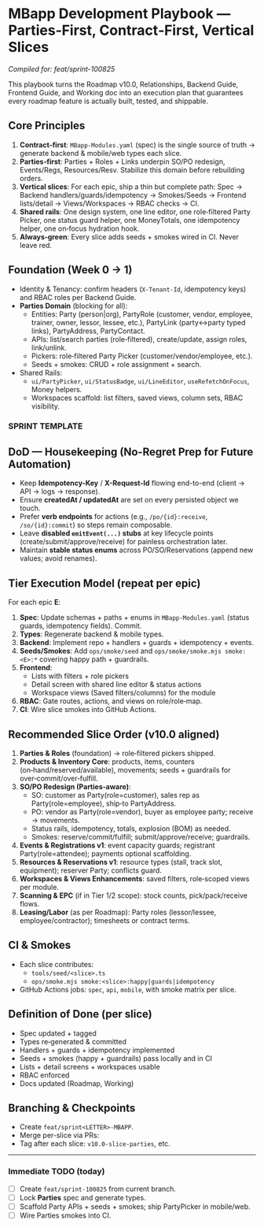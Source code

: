 # MBapp Development Playbook — Parties‑First, Contract‑First, Vertical Slices
_Compiled for: feat/sprint-100825_

This playbook turns the Roadmap v10.0, Relationships, Backend Guide, Frontend Guide, and Working doc into an execution plan that guarantees every roadmap feature is actually built, tested, and shippable.

## Core Principles
1) **Contract‑first**: `MBapp-Modules.yaml` (spec) is the single source of truth → generate backend & mobile/web types each slice.
2) **Parties‑first**: Parties + Roles + Links underpin SO/PO redesign, Events/Regs, Resources/Resv. Stabilize this domain before rebuilding orders.
3) **Vertical slices**: For each epic, ship a thin but complete path: Spec → Backend handlers/guards/idempotency → Smokes/Seeds → Frontend lists/detail → Views/Workspaces → RBAC checks → CI.
4) **Shared rails**: One design system, one line editor, one role‑filtered Party Picker, one status guard helper, one MoneyTotals, one idempotency helper, one on‑focus hydration hook.
5) **Always‑green**: Every slice adds seeds + smokes wired in CI. Never leave red.

## Foundation (Week 0 → 1)
- Identity & Tenancy: confirm headers (`X-Tenant-Id`, idempotency keys) and RBAC roles per Backend Guide.
- **Parties Domain** (blocking for all):
  - Entities: Party (person|org), PartyRole (customer, vendor, employee, trainer, owner, lessor, lessee, etc.), PartyLink (party↔party typed links), PartyAddress, PartyContact.
  - APIs: list/search parties (role‑filtered), create/update, assign roles, link/unlink.
  - Pickers: role‑filtered Party Picker (customer/vendor/employee, etc.).
  - Seeds + smokes: CRUD + role assignment + search.
- Shared Rails:
  - `ui/PartyPicker`, `ui/StatusBadge`, `ui/LineEditor`, `useRefetchOnFocus`, Money helpers.
  - Workspaces scaffold: list filters, saved views, column sets, RBAC visibility.

### SPRINT TEMPLATE
## DoD — Housekeeping (No-Regret Prep for Future Automation)
- Keep **Idempotency-Key** / **X-Request-Id** flowing end-to-end (client → API → logs → response).
- Ensure **createdAt / updatedAt** are set on every persisted object we touch.
- Prefer **verb endpoints** for actions (e.g., `/po/{id}:receive`, `/so/{id}:commit`) so steps remain composable.
- Leave **disabled `emitEvent(...)` stubs** at key lifecycle points (create/submit/approve/receive) for painless orchestration later.
- Maintain **stable status enums** across PO/SO/Reservations (append new values; avoid renames).


## Tier Execution Model (repeat per epic)
For each epic **E**:
1. **Spec**: Update schemas + paths + enums in `MBapp-Modules.yaml` (status guards, idempotency fields). Commit.
2. **Types**: Regenerate backend & mobile types.
3. **Backend**: Implement repo + handlers + guards + idempotency + events.
4. **Seeds/Smokes**: Add `ops/smoke/seed` and `ops/smoke/smoke.mjs smoke:<E>:*` covering happy path + guardrails.
5. **Frontend**: 
   - Lists with filters + role pickers
   - Detail screen with shared line editor & status actions
   - Workspace views (Saved filters/columns) for the module
6. **RBAC**: Gate routes, actions, and views on role/role‑map.
7. **CI**: Wire slice smokes into GitHub Actions.

## Recommended Slice Order (v10.0 aligned)
1. **Parties & Roles** (foundation) → role‑filtered pickers shipped.
2. **Products & Inventory Core**: products, items, counters (on‑hand/reserved/available), movements; seeds + guardrails for over‑commit/over‑fulfill.
3. **SO/PO Redesign (Parties‑aware)**:
   - SO: customer as Party(role=customer), sales rep as Party(role=employee), ship‑to PartyAddress.
   - PO: vendor as Party(role=vendor), buyer as employee party; receive → movements.
   - Status rails, idempotency, totals, explosion (BOM) as needed.
   - Smokes: reserve/commit/fulfill; submit/approve/receive; guardrails.
4. **Events & Registrations v1**: event capacity guards; registrant Party(role=attendee); payments optional scaffolding.
5. **Resources & Reservations v1**: resource types (stall, track slot, equipment); reserver Party; conflicts guard.
6. **Workspaces & Views Enhancements**: saved filters, role‑scoped views per module.
7. **Scanning & EPC** (if in Tier 1/2 scope): stock counts, pick/pack/receive flows.
8. **Leasing/Labor** (as per Roadmap): Party roles (lessor/lessee, employee/contractor); timesheets or contract terms.

## CI & Smokes
- Each slice contributes:
  - `tools/seed/<slice>.ts`
  - `ops/smoke.mjs smoke:<slice>:happy|guards|idempotency`
- GitHub Actions jobs: `spec`, `api`, `mobile`, with smoke matrix per slice.

## Definition of Done (per slice)
- Spec updated + tagged
- Types re‑generated & committed
- Handlers + guards + idempotency implemented
- Seeds + smokes (happy + guardrails) pass locally and in CI
- Lists + detail screens + workspaces usable
- RBAC enforced
- Docs updated (Roadmap, Working)

## Branching & Checkpoints
- Create `feat/sprint<LETTER>-MBAPP`.
- Merge per-slice via PRs:
- Tag after each slice: `v10.0-slice-parties`, etc.

---

### Immediate TODO (today)
- [ ] Create `feat/sprint-100825` from current branch.
- [ ] Lock **Parties** spec and generate types.
- [ ] Scaffold Party APIs + seeds + smokes; ship PartyPicker in mobile/web.
- [ ] Wire Parties smokes into CI.